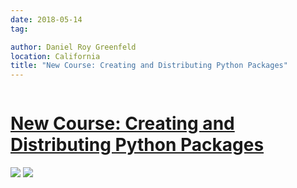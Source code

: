 ```yaml
---
date: 2018-05-14
tag:

author: Daniel Roy Greenfeld
location: California
title: "New Course: Creating and Distributing Python Packages"
---
```


<div class="twelve wide column">
  <h1 class="ui block header">
    <div class="content">
      <a href="/creating-distributing-python-packages.html"
        >New Course: Creating and Distributing Python Packages</a
      >
    </div>
  </h1>
  <div class="ui basic center aligned segment">
    <div class="ui medium images">
      <a
        href="https://courses.twoscoopspress.com/courses/creating-and-distributing-python-packages"
        target="_blank"
        ><img src="https://www.pydanny.com/static/packaging-course.jpg"
      /></a>
      <a
        href="https://courses.twoscoopspress.com/courses/creating-and-distributing-python-packages-es"
        target="_blank"
        ><img src="https://www.pydanny.com/static/packaging-course-es.jpg"
      /></a>
    </div>
    <p></p>
  </div>
</div>
